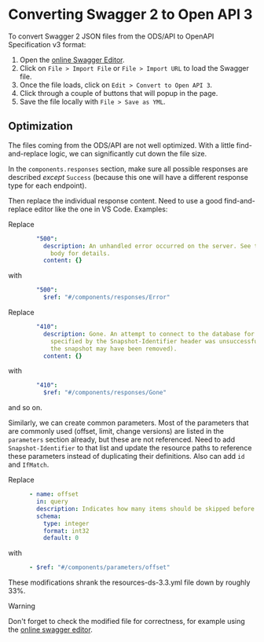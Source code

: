 # Converting Swagger 2 to Open API 3

To convert Swagger 2 JSON files from the ODS/API to OpenAPI Specification v3
format:

1. Open the [online Swagger Editor](https://editor.swagger.io/).
2. Click on `File > Import File` or `File > Import URL` to load the Swagger
   file.
3. Once the file loads, click on `Edit > Convert to Open API 3`.
4. Click through a couple of buttons that will popup in the page.
5. Save the file locally with `File > Save as YML`.

## Optimization

The files coming from the ODS/API are not well optimized. With a little
find-and-replace logic, we can significantly cut down the file size.

In the `components.responses` section, make sure all possible responses are described _except_ `Success` (because this one will have a different response type for each endpoint).

Then replace the individual response content. Need to use a good find-and-replace editor like the one in VS Code. Examples:

Replace

```yml
        "500":
          description: An unhandled error occurred on the server. See the response
            body for details.
          content: {}
```

with

```yml
        "500":
          $ref: "#/components/responses/Error"
```

Replace

```yml
        "410":
          description: Gone. An attempt to connect to the database for the snapshot
            specified by the Snapshot-Identifier header was unsuccessful (indicating
            the snapshot may have been removed).
          content: {}
```

with

```yml
        "410":
          $ref: "#/components/responses/Gone"
```

and so on.

Similarly, we can create common parameters. Most of the parameters that are commonly used (offset, limit, change versions) are listed in the `parameters` section already, but these are not referenced. Need to add `Snapshot-Identifier` to that list and update the resource paths to reference these parameters instead of duplicating their definitions. Also can add `id` and `IfMatch`.

Replace

```yml
      - name: offset
        in: query
        description: Indicates how many items should be skipped before returning results.
        schema:
          type: integer
          format: int32
          default: 0
```

with

```yml
      - $ref: "#/components/parameters/offset"
```

These modifications shrank the resources-ds-3.3.yml file down by roughly 33%.

> [!WARNING]
> Don't forget to check the modified file for correctness, for example
> using the [online swagger editor](https://editor.swagger.io/).
